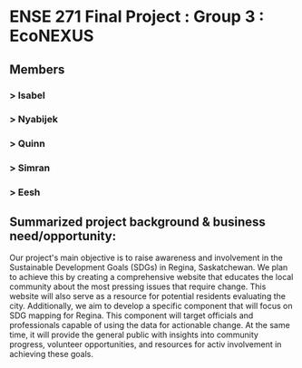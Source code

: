 # ENSE 271 Final Project : Group 3 : EcoNEXUS
## Members
### > Isabel
### > Nyabijek
### > Quinn
### > Simran
### > Eesh


## Summarized project background & business need/opportunity:
Our project's main objective is to raise awareness and involvement in the Sustainable Development Goals (SDGs) in Regina, Saskatchewan. We plan to achieve this by creating a comprehensive website that educates the local community about the most pressing issues that require change. This website will also serve as a resource for potential residents evaluating the city. Additionally, we aim to develop a specific component that will focus on SDG mapping for Regina. This component will target officials and professionals capable of using the data for actionable change. At the same time, it will provide the general public with insights into community progress, volunteer opportunities, and resources for activ involvement in achieving these goals.


